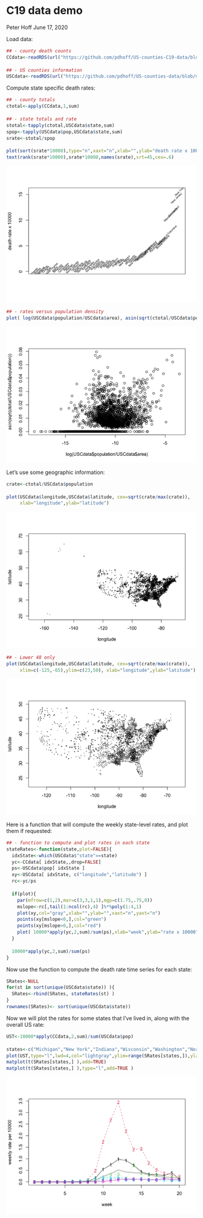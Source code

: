 C19 data demo
================
Peter Hoff
June 17, 2020

Load data:

``` r
## - county death counts
CCdata<-readRDS(url("https://github.com/pdhoff/US-counties-C19-data/blob/master/UScountiesC19Deaths.rds?raw=true")) 

## - US counties information 
USCdata<-readRDS(url("https://github.com/pdhoff/US-counties-data/blob/master/UScounties.rds?raw=true"))
```

Compute state specific death rates:

``` r
## - county totals 
ctotal<-apply(CCdata,1,sum)

## - state totals and rate
stotal<-tapply(ctotal,USCdata$state,sum)
spop<-tapply(USCdata$pop,USCdata$state,sum) 
srate<-stotal/spop 
  
plot(sort(srate*10000),type="n",xaxt="n",xlab="",ylab="death rate x 10000")
text(rank(srate*10000),srate*10000,names(srate),srt=45,cex=.6) 
```

![](demo_files/figure-gfm/unnamed-chunk-2-1.png)<!-- -->

``` r
## - rates versus population density 
plot( log(USCdata$population/USCdata$area), asin(sqrt(ctotal/USCdata$population )))
```

![](demo_files/figure-gfm/unnamed-chunk-2-2.png)<!-- -->

Let’s use some geographic information:

``` r
crate<-ctotal/USCdata$population 

plot(USCdata$longitude,USCdata$latitude, cex=sqrt(crate/max(crate)),
     xlab="longitude",ylab="latitude")
```

![](demo_files/figure-gfm/unnamed-chunk-3-1.png)<!-- -->

``` r
## - Lower 48 only
plot(USCdata$longitude,USCdata$latitude, cex=sqrt(crate/max(crate)),
     xlim=c(-125,-65),ylim=c(23,50), xlab="longitude",ylab="latitude")
```

![](demo_files/figure-gfm/unnamed-chunk-3-2.png)<!-- -->

Here is a function that will compute the weekly state-level rates, and
plot them if requested:

``` r
## - function to compute and plot rates in each state 
stateRates<-function(state,plot=FALSE){
  idxState<-which(USCdata$"state"==state)
  yc<-CCdata[ idxState,,drop=FALSE]
  ps<-USCdata$pop[ idxState ]
  xy<-USCdata[ idxState, c("longitude","latitude") ]
  rc<-yc/ps

  if(plot){
    par(mfrow=c(1,2),mar=c(3,3,1,1),mgp=c(1.75,.75,0))
    mslope<-rc[,tail(1:ncol(rc),4) ]%*%poly(1:4,1)
    plot(xy,col="gray",xlab="",ylab="",xaxt="n",yaxt="n")
    points(xy[mslope<0,],col="green")
    points(xy[mslope>0,],col="red")
    plot( 10000*apply(yc,2,sum)/sum(ps),xlab="week",ylab="rate x 10000")
  }

  10000*apply(yc,2,sum)/sum(ps)
}
```

Now use the function to compute the death rate time series for each
state:

``` r
SRates<-NULL
for(st in sort(unique(USCdata$state)) ){
  SRates<-rbind(SRates, stateRates(st) )
}
rownames(SRates)<- sort(unique(USCdata$state))
```

Now we will plot the rates for some states that I’ve lived in, along
with the overall US rate:

``` r
UST<-10000*apply(CCdata,2,sum)/sum(USCdata$pop)

states<-c("Michigan","New York","Indiana","Wisconsin","Washington","North Carolina")
plot(UST,type="l",lwd=4,col="lightgray",ylim=range(SRates[states,]),ylab="weekly rate per 10000",xlab="week")
matplot(t(SRates[states,] ),add=TRUE)
matplot(t(SRates[states,] ),type="l",add=TRUE )
```

![](demo_files/figure-gfm/unnamed-chunk-6-1.png)<!-- -->
